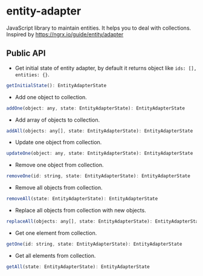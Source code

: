 # entity-adapter
JavaScript library to maintain entities. It helps you to deal with collections. Inspired by https://ngrx.io/guide/entity/adapter

## Public API

- Get initial state of entity adapter, by default it returns object like `ids: [], entities: {}`.
```javascript 
getInitialState(): EntityAdapterState
```

- Add one object to collection.
```javascript
addOne(object: any, state: EntityAdapterState): EntityAdapterState
```

- Add array of objects to collection.
```javascript
addAll(objects: any[], state: EntityAdapterState): EntityAdapterState
```

- Update one object from collection.
```javascript
updateOne(object: any, state: EntityAdapterState): EntityAdapterState
```

- Remove one object from collection.
```javascript
removeOne(id: string, state: EntityAdapterState): EntityAdapterState
```

- Remove all objects from collection.
```javascript
removeAll(state: EntityAdapterState): EntityAdapterState
```

- Replace all objects from collection with new objects.
```javascript
replaceAll(objects: any[], state: EntityAdapterState): EntityAdapterState
```

- Get one element from collection.
```javascript
getOne(id: string, state: EntityAdapterState): EntityAdapterState
```

- Get all elements from collection.
```javascript
getAll(state: EntityAdapterState): EntityAdapterState
```
